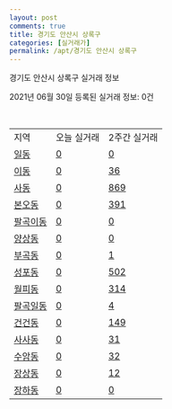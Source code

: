 ```yaml
---
layout: post
comments: true
title: 경기도 안산시 상록구
categories: [실거래가]
permalink: /apt/경기도 안산시 상록구
---
```


경기도 안산시 상록구 실거래 정보

2021년 06월 30일 등록된 실거래 정보: 0건

<script type="text/javascript">
  google.charts.load('current', {'packages':['corechart']});
  google.charts.setOnLoadCallback(drawChart);

  function drawChart() {
    var data = google.visualization.arrayToDataTable([['거래일', '매매', '전월세', '전매'], ['21-02', 412, 338, 4], ['21-03', 276, 332, 5], ['21-04', 213, 213, 0], ['21-05', 199, 157, 0], ['21-06', 74, 118, 0]]);

    var options = {
      title: '최근 유형별 거래량 추이',
      legend: { position: 'bottom' }
    };

    var chart = new google.visualization.LineChart(document.getElementById('columnchart_material'));
    chart.draw(data, (options));
  }
</script>

<div id="columnchart_material" style="width: 95%; margin-left: -35px"></div>
<br>
<table class="sortable">
  <tr>
    <td>지역</td>
    <td>오늘 실거래</td>
    <td>2주간 실거래</td>
  </tr>

  
  <tr class="item">
    <td><a href="경기도 안산시 상록구 일동">일동</a></td>
    <td><a href="경기도 안산시 상록구 일동">0</a></td>
    <td><a href="경기도 안산시 상록구 일동">0</a></td>
  </tr>
    

  <tr class="item">
    <td><a href="경기도 안산시 상록구 이동">이동</a></td>
    <td><a href="경기도 안산시 상록구 이동">0</a></td>
    <td><a href="경기도 안산시 상록구 이동">36</a></td>
  </tr>
    

  <tr class="item">
    <td><a href="경기도 안산시 상록구 사동">사동</a></td>
    <td><a href="경기도 안산시 상록구 사동">0</a></td>
    <td><a href="경기도 안산시 상록구 사동">869</a></td>
  </tr>
    

  <tr class="item">
    <td><a href="경기도 안산시 상록구 본오동">본오동</a></td>
    <td><a href="경기도 안산시 상록구 본오동">0</a></td>
    <td><a href="경기도 안산시 상록구 본오동">391</a></td>
  </tr>
    

  <tr class="item">
    <td><a href="경기도 안산시 상록구 팔곡이동">팔곡이동</a></td>
    <td><a href="경기도 안산시 상록구 팔곡이동">0</a></td>
    <td><a href="경기도 안산시 상록구 팔곡이동">0</a></td>
  </tr>
    

  <tr class="item">
    <td><a href="경기도 안산시 상록구 양상동">양상동</a></td>
    <td><a href="경기도 안산시 상록구 양상동">0</a></td>
    <td><a href="경기도 안산시 상록구 양상동">0</a></td>
  </tr>
    

  <tr class="item">
    <td><a href="경기도 안산시 상록구 부곡동">부곡동</a></td>
    <td><a href="경기도 안산시 상록구 부곡동">0</a></td>
    <td><a href="경기도 안산시 상록구 부곡동">1</a></td>
  </tr>
    

  <tr class="item">
    <td><a href="경기도 안산시 상록구 성포동">성포동</a></td>
    <td><a href="경기도 안산시 상록구 성포동">0</a></td>
    <td><a href="경기도 안산시 상록구 성포동">502</a></td>
  </tr>
    

  <tr class="item">
    <td><a href="경기도 안산시 상록구 월피동">월피동</a></td>
    <td><a href="경기도 안산시 상록구 월피동">0</a></td>
    <td><a href="경기도 안산시 상록구 월피동">314</a></td>
  </tr>
    

  <tr class="item">
    <td><a href="경기도 안산시 상록구 팔곡일동">팔곡일동</a></td>
    <td><a href="경기도 안산시 상록구 팔곡일동">0</a></td>
    <td><a href="경기도 안산시 상록구 팔곡일동">4</a></td>
  </tr>
    

  <tr class="item">
    <td><a href="경기도 안산시 상록구 건건동">건건동</a></td>
    <td><a href="경기도 안산시 상록구 건건동">0</a></td>
    <td><a href="경기도 안산시 상록구 건건동">149</a></td>
  </tr>
    

  <tr class="item">
    <td><a href="경기도 안산시 상록구 사사동">사사동</a></td>
    <td><a href="경기도 안산시 상록구 사사동">0</a></td>
    <td><a href="경기도 안산시 상록구 사사동">31</a></td>
  </tr>
    

  <tr class="item">
    <td><a href="경기도 안산시 상록구 수암동">수암동</a></td>
    <td><a href="경기도 안산시 상록구 수암동">0</a></td>
    <td><a href="경기도 안산시 상록구 수암동">32</a></td>
  </tr>
    

  <tr class="item">
    <td><a href="경기도 안산시 상록구 장상동">장상동</a></td>
    <td><a href="경기도 안산시 상록구 장상동">0</a></td>
    <td><a href="경기도 안산시 상록구 장상동">12</a></td>
  </tr>
    

  <tr class="item">
    <td><a href="경기도 안산시 상록구 장하동">장하동</a></td>
    <td><a href="경기도 안산시 상록구 장하동">0</a></td>
    <td><a href="경기도 안산시 상록구 장하동">0</a></td>
  </tr>
    


</table>


    